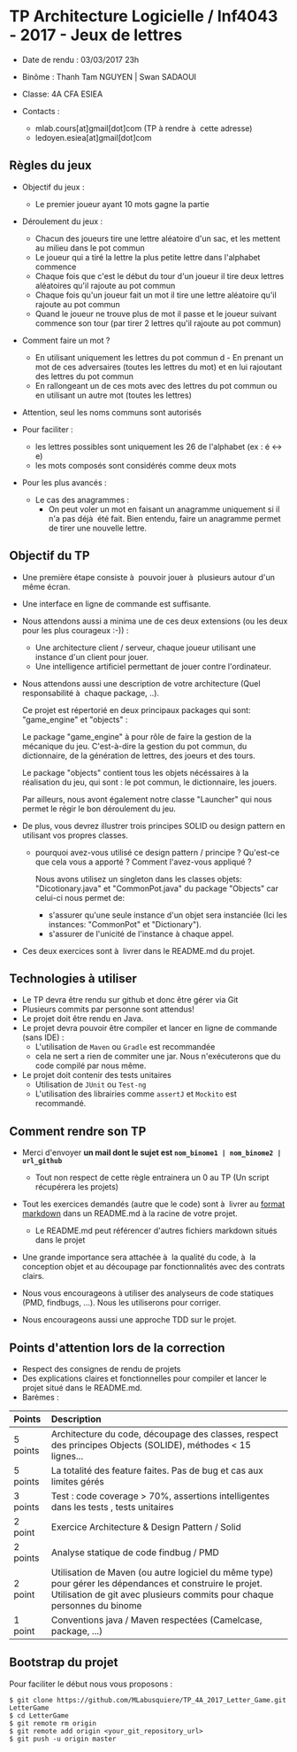  # TP Architecture Logicielle / Inf4043 - 2017 - Jeux de lettres

- Date de rendu : 03/03/2017 23h
- Binôme : Thanh Tam NGUYEN | Swan SADAOUI
- Classe: 4A CFA ESIEA

- Contacts : 
  - mlab.cours[at]gmail[dot]com (TP à rendre à  cette adresse)
  - ledoyen.esiea[at]gmail[dot]com

## Règles du jeux 

- Objectif du jeux :
  - Le premier joueur ayant 10 mots gagne la partie
   
- Déroulement du jeux :
  - Chacun des joueurs tire une lettre aléatoire d'un sac, et les mettent au milieu dans le pot commun
  - Le joueur qui a tiré la lettre la plus petite lettre dans l'alphabet commence
  - Chaque fois que c'est le début du tour d'un joueur il tire deux lettres aléatoires qu'il rajoute au pot commun
  - Chaque fois qu'un joueur fait un mot il tire une lettre aléatoire qu'il rajoute au pot commun
  - Quand le joueur ne trouve plus de mot il passe et le joueur suivant commence son tour (par tirer 2 lettres qu'il rajoute au pot commun)

- Comment faire un mot ?
  - En utilisant uniquement les lettres du pot commun
d  - En prenant un mot de ces adversaires (toutes les lettres du mot) et en lui rajoutant des lettres du pot commun
  - En rallongeant un de ces mots avec des lettres du pot commun ou en utilisant un autre mot (toutes les lettres)

- Attention, seul les noms communs sont autorisés

- Pour faciliter :
  - les lettres possibles sont uniquement les 26 de l'alphabet (ex : é <-> e)
  - les mots composés sont considérés comme deux mots
- Pour les plus avancés :
  - Le cas des anagrammes :
    - On peut voler un mot en faisant un anagramme uniquement si il n'a pas déjà  été fait. Bien entendu, faire un anagramme permet de tirer une nouvelle lettre.

## Objectif du TP  

- Une première étape consiste à  pouvoir jouer à  plusieurs autour d'un même écran.

- Une interface en ligne de commande est suffisante.
 
- Nous attendons aussi a minima une de ces deux extensions (ou les deux pour les plus courageux :-)) :
  - Une architecture client / serveur, chaque joueur utilisant une instance d'un client pour jouer.
  - Une intelligence artificiel permettant de jouer contre l'ordinateur.
  
  
- Nous attendons aussi une description de votre architecture  (Quel responsabilité à  chaque package, ..).
   
    Ce projet est répertorié en deux principaux packages qui sont: "game_engine" et "objects" :
    
    Le package "game_engine" à pour rôle de faire la gestion de la mécanique du jeu. 
    C'est-à-dire la gestion du pot commun, du dictionnaire, de la génération de lettres, des joeurs et des tours.
    
    Le package "objects" contient tous les objets nécéssaires à la réalisation du jeu, qui sont : le pot commun, 
    le dictionnaire, les jouers.
    
    Par ailleurs, nous avont également notre classe "Launcher" qui nous permet le régir le bon déroulement du jeu.   
  
  
  
- De plus, vous devrez illustrer trois principes SOLID ou design pattern en utilisant vos propres classes.



  - pourquoi avez-vous utilisé ce design pattern / principe ? Qu'est-ce que cela vous a apporté ? Comment l'avez-vous appliqué ?
  
       Nous avons  utilisez un singleton dans les classes objets:  "Dicotionary.java" et "CommonPot.java" du package "Objects" car              celui-ci nous permet de: 
       - s'assurer  qu'une seule instance d'un objet sera instanciée (Ici les instances: "CommonPot" et "Dictionary").
       - s'assurer de l'unicité de l'instance à chaque appel. 
   
- Ces deux exercices sont à  livrer dans le README.md du projet.

## Technologies à utiliser 

- Le TP devra être rendu sur github et donc être gérer via Git
 - Plusieurs commits par personne sont attendus! 
- Le projet doit être rendu en Java. 
- Le projet devra pouvoir être compiler et lancer en ligne de commande (sans IDE) :
  - L'utilisation de `Maven` ou `Gradle` est recommandée 
  - cela ne sert a rien de commiter une jar. Nous n'exécuterons que du code compilé par nous même.
- Le projet doit contenir des tests unitaires
  - Utilisation de `JUnit` ou `Test-ng`
  - L'utilisation des librairies comme `assertJ` et `Mockito` est recommandé.

## Comment rendre son TP

- Merci d'envoyer **un mail dont le sujet est `nom_binome1 | nom_binome2 | url_github`**
  - Tout non respect de cette règle entrainera un 0 au TP (Un script récupérera les projets)
- Tout les exercices demandés (autre que le code) sont à  livrer au [format markdown](https://guides.github.com/features/mastering-markdown/) dans un README.md à la racine de votre projet.
  - Le README.md peut référencer d'autres fichiers markdown situés dans le projet 

- Une grande importance sera attachée à  la qualité du code, à  la conception objet et au découpage par fonctionnalités avec des contrats clairs. 
- Nous vous encourageons à utiliser des analyseurs de code statiques (PMD, findbugs, ...). Nous les utiliserons pour corriger.
- Nous encourageons aussi une approche TDD sur le projet. 

## Points d'attention lors de la correction

- Respect des consignes de rendu de projets
- Des explications claires et fonctionnelles pour compiler et lancer le projet situé dans le README.md. 
- Barèmes :

| Points | Description           | 
| :----- |:-------------| 
|5 points | Architecture du code, découpage des classes, respect des principes Objects (SOLIDE), méthodes < 15 lignes... |
|5 points | La totalité des feature faites. Pas de bug et cas aux limites gérés  |
|3 points | Test : code coverage > 70%, assertions intelligentes dans les tests , tests unitaires |
|2 point  | Exercice Architecture & Design Pattern / Solid |
|2 points | Analyse statique de code findbug / PMD |
|2 point  | Utilisation de Maven (ou autre logiciel du même type) pour gérer les dépendances et construire le projet. Utilisation de git avec plusieurs commits pour chaque personnes du binome |
|1 point  | Conventions java / Maven respectées (Camelcase, package, ...) |

## Bootstrap du projet

Pour faciliter le début nous vous proposons :

```
$ git clone https://github.com/MLabusquiere/TP_4A_2017_Letter_Game.git LetterGame
$ cd LetterGame
$ git remote rm origin
$ git remote add origin <your_git_repository_url>
$ git push -u origin master
```
